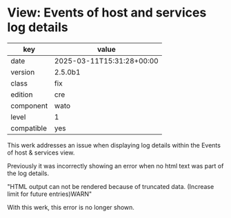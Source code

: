 [//]: # (werk v2)
# View: Events of host and services log details

key        | value
---------- | ---
date       | 2025-03-11T15:31:28+00:00
version    | 2.5.0b1
class      | fix
edition    | cre
component  | wato
level      | 1
compatible | yes

This werk addresses an issue when displaying log details
within the Events of host & services view.

Previously it was incorrectly showing an error when no
html text was part of the log details.

"HTML output can not be rendered because of truncated
data. (Increase limit for future entries)WARN"

With this werk, this error is no longer shown.



